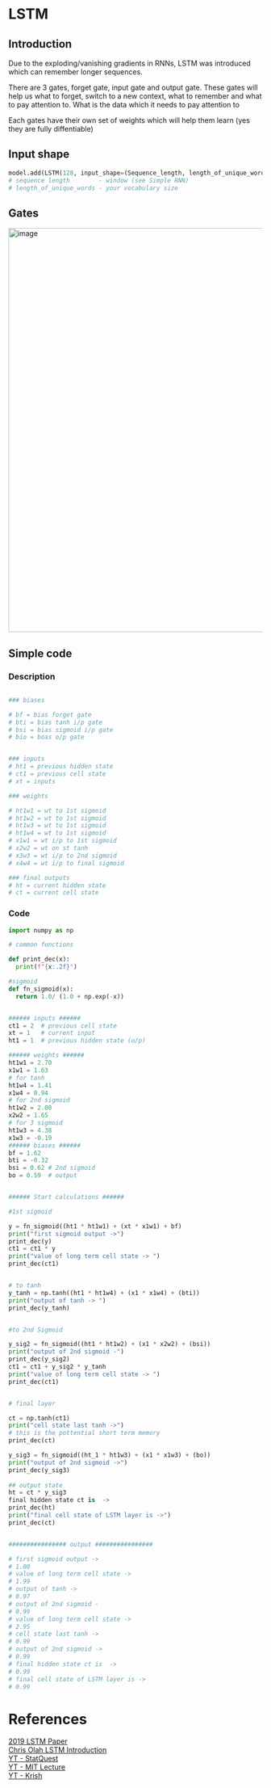 # LSTM

## Introduction

Due to the exploding/vanishing gradients in RNNs, LSTM was introduced which can remember longer sequences.

There are 3 gates, forget gate, input gate and output gate.
These gates will help us what to forget, switch to a new context, what to remember and what to pay attention to.
What is the data which it needs to pay attention to


Each gates have their own set of weights which will help them learn (yes they are fully diffentiable)

## Input shape

```python
model.add(LSTM(128, input_shape=(Sequence_length, length_of_unique_words))
# sequence length        - window (see Simple RNN)
# length_of_unique_words - your vocabulary size

```

## Gates

<img width="800" alt="image" src="https://github.com/rvbug/NLP/assets/10928536/87581e09-d93e-456e-b5e5-ddef70e95ce4">


## Simple code

### Description
```python

### biases

# bf = bias forget gate
# bti = bias tanh i/p gate
# bsi = bias sigmoid i/p gate
# bio = boas o/p gate


### inputs
# ht1 = previous hidden state
# ct1 = previous cell state
# xt = inputs

### weights

# ht1w1 = wt to 1st sigmoid
# ht1w2 = wt to 1st sigmoid
# ht1w3 = wt to 1st sigmoid
# ht1w4 = wt to 1st sigmoid
# x1w1 = wt i/p to 1st sigmoid
# x2w2 = wt on st tanh 
# x3w3 = wt i/p to 2nd sigmoid
# x4w4 = wt i/p to final sigmoid

### final outputs
# ht = current hidden state
# ct = current cell state


```

### Code

```python
import numpy as np

# common functions

def print_dec(x):
  print(f"{x:.2f}")

#sigmoid
def fn_sigmoid(x):
  return 1.0/ (1.0 + np.exp(-x))


###### inputs ###### 
ct1 = 2  # previous cell state
xt = 1   # current input
ht1 = 1  # previous hidden state (o/p)

###### weights ###### 
ht1w1 = 2.70
x1w1 = 1.63
# for tanh
ht1w4 = 1.41
x1w4 = 0.94
# for 2nd sigmoid
ht1w2 = 2.00
x2w2 = 1.65
# for 3 sigmoid
ht1w3 = 4.38
x1w3 = -0.19
###### biases ###### 
bf = 1.62
bti = -0.32
bsi = 0.62 # 2nd sigmoid
bo = 0.59  # output


###### Start calculations ###### 

#1st sigmoid 

y = fn_sigmoid((ht1 * ht1w1) + (xt * x1w1) + bf)
print("first sigmoid output ->")
print_dec(y)
ct1 = ct1 * y
print("value of long term cell state -> ")
print_dec(ct1)


# to tanh  
y_tanh = np.tanh((ht1 * ht1w4) + (x1 * x1w4) + (bti))
print("output of tanh -> ")
print_dec(y_tanh)


#to 2nd Sigmoid  

y_sig2 = fn_sigmoid((ht1 * ht1w2) + (x1 * x2w2) + (bsi))
print("output of 2nd sigmoid -")
print_dec(y_sig2)
ct1 = ct1 + y_sig2 * y_tanh
print("value of long term cell state -> ")
print_dec(ct1)


# final layer  

ct = np.tanh(ct1)
print("cell state last tanh ->")
# this is the pottential short term memory
print_dec(ct)

y_sig3 = fn_sigmoid((ht_1 * ht1w3) + (x1 * x1w3) + (bo))
print("output of 2nd sigmoid ->")
print_dec(y_sig3)
 
## output state 
ht = ct * y_sig3
final hidden state ct is  ->
print_dec(ht)
print("final cell state of LSTM layer is ->")
print_dec(ct)


################ output ################ 

# first sigmoid output ->
# 1.00
# value of long term cell state -> 
# 1.99
# output of tanh -> 
# 0.97
# output of 2nd sigmoid -
# 0.99
# value of long term cell state -> 
# 2.95
# cell state last tanh ->
# 0.99
# output of 2nd sigmoid ->
# 0.99
# final hidden state ct is  ->
# 0.99
# final cell state of LSTM layer is ->
# 0.99

```














# References
[2019 LSTM Paper](https://arxiv.org/pdf/1909.09586.pdf)  
[Chris Olah LSTM Introduction](https://colah.github.io/posts/2015-08-Understanding-LSTMs/)  
[YT - StatQuest](https://youtu.be/YCzL96nL7j0)  
[YT - MIT Lecture](https://youtu.be/ySEx_Bqxvvo)  
[YT - Krish](https://www.youtube.com/watch?v=FLjn0H2bCvA)  
